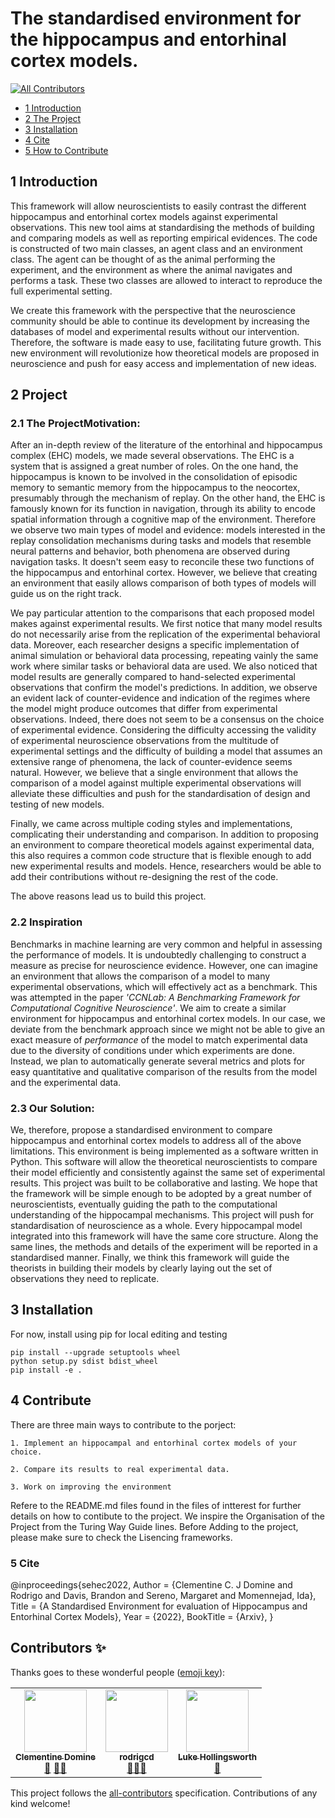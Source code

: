 # The  standardised environment for the hippocampus and entorhinal cortex models. 
<!-- ALL-CONTRIBUTORS-BADGE:START - Do not remove or modify this section -->
[![All Contributors](https://img.shields.io/badge/all_contributors-3-orange.svg?style=flat-square)](#contributors-)
<!-- ALL-CONTRIBUTORS-BADGE:END -->



* [1 Introduction](#1-Introduction)
* [2 The Project](#1-Project)
* [3 Installation ](#3-Installation)
* [4 Cite ](#4-Cite)
* [5 How to Contribute](#5-Contribute)

## 1 Introduction

This framework will allow neuroscientists to easily contrast the different hippocampus and entorhinal cortex models against experimental observations. This new tool aims at standardising the methods of building and comparing models as well as reporting empirical evidences. The code is constructed of two main classes, an agent class and an environment class.  The agent can be thought of as the animal performing the experiment, and the environment as where the animal navigates and performs a task.  These two classes are allowed to interact to reproduce the full experimental setting.

We create this framework with the perspective that the neuroscience community should be able to continue its development by increasing the databases of model and experimental results without our intervention. Therefore, the software is made easy to use, facilitating future growth. 
This new environment will revolutionize how theoretical models are proposed in neuroscience and push for easy access and implementation of new ideas. 


## 2 Project

### 2.1 The ProjectMotivation:

After an in-depth review of the literature of the entorhinal and hippocampus complex (EHC) models, we made several observations.
The EHC is a system that is assigned a great number of roles. On the one hand, the hippocampus is known to be involved in the consolidation of episodic memory to semantic memory from the hippocampus to the neocortex, presumably through the mechanism of replay.
On the other hand, the EHC is famously known for its function in navigation, through its ability to encode spatial information through a cognitive map of the environment. Therefore we observe two main types of model and evidence: models interested in the replay consolidation mechanisms during tasks and models that resemble neural patterns and behavior, both phenomena are observed during navigation tasks. It doesn't seem easy to reconcile these two functions of the hippocampus and entorhinal cortex. However, we believe that creating an environment that easily allows comparison of both types of models will guide us on the right track. 

We pay particular attention to the comparisons that each proposed model makes against experimental results. We first notice that many model results do not necessarily arise from the replication of the experimental behavioral data. Moreover, each researcher designs a specific implementation of animal simulation or behavioral data processing, repeating vainly the same work where similar tasks or behavioral data are used. We also noticed that model results are generally compared to hand-selected experimental observations that confirm the model's predictions. In addition, we observe an evident lack of counter-evidence and indication of the regimes where the model might produce outcomes that differ from experimental observations.
Indeed, there does not seem to be a consensus on the choice of experimental evidence. Considering the difficulty accessing the validity of experimental neuroscience observations from the multitude of experimental settings and the difficulty of building a model that assumes an extensive range of phenomena, the lack of counter-evidence seems natural. However, we believe that a single environment that allows the comparison of a model against multiple experimental observations will alleviate these difficulties and push for the standardisation of design and testing of new models. 


Finally, we came across multiple coding styles and implementations, complicating their understanding and comparison. In addition to proposing an environment to compare theoretical models against experimental data, this also requires a common code structure that is flexible enough to add new experimental results and models. Hence, researchers would be able to add their contributions without re-designing the rest of the code.

The above reasons lead us to build this project.

### 2.2 Inspiration

Benchmarks in machine learning are very common and helpful in assessing the performance of models. It is undoubtedly challenging to construct a measure as precise for neuroscience evidence. However, one can imagine an environment that allows the comparison of a model to many experimental observations, which will effectively act as a benchmark. This was attempted in the paper _'CCNLab: A Benchmarking Framework for Computational Cognitive Neuroscience'_. We aim to create a similar environment for hippocampus and entorhinal cortex models. In our case, we deviate from the benchmark approach since we might not be able to give an exact measure of _performance_ of the model to match experimental data due to the diversity of conditions under which experiments are done. Instead, we plan to automatically generate several metrics and plots for easy quantitative and qualitative comparison of the results from the model and the experimental data.

### 2.3 Our Solution:

We, therefore, propose a standardised environment to compare hippocampus and entorhinal cortex models to address all of the above limitations. This environment is being implemented as a software written in Python.
This software will allow the theoretical neuroscientists to compare their model efficiently and consistently against the same set of experimental results. This project was built to be collaborative and lasting. We hope that the framework will be simple enough to be adopted by a great number of neuroscientists, eventually guiding the path to the computational understanding of the hippocampal mechanisms.
This project will push for standardisation of neuroscience as a whole. Every hippocampal model integrated into this framework will have the same core structure. Along the same lines, the methods and details of the experiment will be reported in a standardised manner. Finally, we think this framework will guide the theorists in building their models by clearly laying out the set of observations they need to replicate. 




## 3 Installation
For now, install using pip for local editing and testing
```
pip install --upgrade setuptools wheel 
python setup.py sdist bdist_wheel
pip install -e .
```
## 4 Contribute

There are three main ways to contribute to the porject: 

    1. Implement an hippocampal and entorhinal cortex models of your choice.

    2. Compare its results to real experimental data.

    3. Work on improving the environment

Refere to the README.md files found in the files of intterest for further details on how to contibute to the project.
We inspire the Organisation of the Project from the Turing Way Guide lines. Before Adding to the project, please make sure to check the Lisencing frameworks.


### 5 Cite 

@inproceedings{sehec2022,
  Author = {Clementine C. J Domine and Rodrigo and Davis, Brandon and Sereno, Margaret and Momennejad, Ida},
  Title = {A Standardised Environment for evaluation of Hippocampus and Entorhinal Cortex Models},
  Year = {2022},
  BookTitle = {Arxiv},
}

## Contributors ✨

Thanks goes to these wonderful people ([emoji key](https://allcontributors.org/docs/en/emoji-key)):

<!-- ALL-CONTRIBUTORS-LIST:START - Do not remove or modify this section -->
<!-- prettier-ignore-start -->
<!-- markdownlint-disable -->
<table>
  <tr>
    <td align="center"><a href="https://github.com/ClementineDomine"><img src="https://avatars.githubusercontent.com/u/18595111?v=4?s=100" width="100px;" alt=""/><br /><sub><b>Clementine Domine</b></sub></a><br /><a href="#design-ClementineDomine" title="Design">🎨</a> <a href="#mentoring-ClementineDomine" title="Mentoring">🧑‍🏫</a></td>
    <td align="center"><a href="https://github.com/rodrigcd"><img src="https://avatars.githubusercontent.com/u/22643681?v=4?s=100" width="100px;" alt=""/><br /><sub><b>rodrigcd</b></sub></a><br /><a href="#design-rodrigcd" title="Design">🎨</a><a href="#mentoring-ClementineDomine" title="Mentoring">🧑‍🏫</a></td>
    <td align="center"><a href="https://github.com/LukeHollingsworth"><img src="https://avatars.githubusercontent.com/u/93782020?v=4?s=100" width="100px;" alt=""/><br /><sub><b>Luke Hollingsworth</b></sub></a><br /><a href="https://github.com/ClementineDomine/EHC_model_comparison/commits?author=LukeHollingsworth" title="Documentation">📖</a></td>
  </tr>
</table>

<!-- markdownlint-restore -->
<!-- prettier-ignore-end -->

<!-- ALL-CONTRIBUTORS-LIST:END -->

This project follows the [all-contributors](https://github.com/all-contributors/all-contributors) specification. Contributions of any kind welcome!
